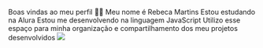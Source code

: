 Boas vindas ao meu perfil 💙💙
Meu nome é Rebeca Martins
Estou estudando na Alura
Estou me desenvolvendo na linguagem JavaScript
Utilizo esse espaço para minha organização e compartilhamento dos meu projetos desenvolvidos
![](https://www.google.com/url?sa=i&url=https%3A%2F%2Fpetsdalets.com.br%2Fweb-stories%2F3-motivos-que-atrapalham-a-adocao-de-gatos-pretos%2F&psig=AOvVaw1QhOUwDx7lD34FVnTJev-i&ust=1723115283226000&source=images&cd=vfe&opi=89978449&ved=0CBEQjRxqFwoTCJituuXe4ocDFQAAAAAdAAAAABAE)
